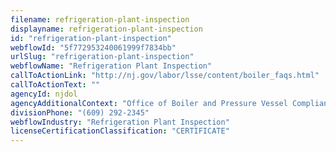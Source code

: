 ```yaml
---
filename: refrigeration-plant-inspection
displayname: refrigeration-plant-inspection
id: "refrigeration-plant-inspection"
webflowId: "5f772953240061999f7834bb"
urlSlug: "refrigeration-plant-inspection"
webflowName: "Refrigeration Plant Inspection"
callToActionLink: "http://nj.gov/labor/lsse/content/boiler_faqs.html"
callToActionText: ""
agencyId: njdol
agencyAdditionalContext: "Office of Boiler and Pressure Vessel Compliance"
divisionPhone: "(609) 292-2345"
webflowIndustry: "Refrigeration Plant Inspection"
licenseCertificationClassification: "CERTIFICATE"
---
```


